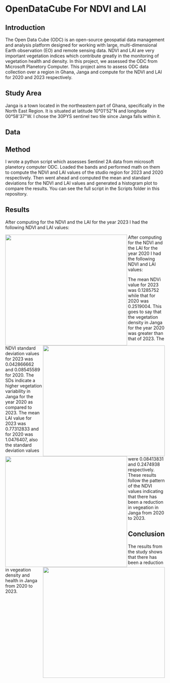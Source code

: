 # OpenDataCube For NDVI and LAI 

## Introduction
The Open Data Cube (ODC) is an open-source geospatial data management and analysis platform designed for working with large, multi-dimensional Earth observation (EO) and remote sensing data. NDVI and LAI are very important vegetation indices which contribute greatly in the monitoring of vegetation health and density. In this project, we assessed the ODC from Microsoft Planetory Computer. This project aims to assess ODC data collection over a region in Ghana, Janga and compute for the NDVI and LAI for 2020 and 2023 respectively. 

## Study Area
Janga is a town located in the northeastern part of Ghana, specifically in the North East Region. It is situated at latitude 10°01'52"N and longitude 00°58'37"W. I chose the 30PYS sentinel two tile since Janga falls within it.

## Data


## Method
I wrote a python script which assesses Sentinel 2A data from microsoft planetory computer ODC. Loaded the bands and performed math on them to compute the NDVI and LAI values of the studio region for 2023 and 2020 respectively. Then went ahead and computed the mean and standard deviations for the NDVI and LAI values and generated a histogram plot to compare the results. You can see the full script in the Scripts folder in this repository.

## Results
After computing for the NDVI and the LAI for the year 2023 I had the following NDVI and LAI values:

<p align="center">
  <img src="https://github.com/Christobaltobbin/Drought_Assessment/assets/116877317/69ad5fef-536f-4bb4-805d-5262f01efbe4.png" align="left" width="385" height="350">
  <img src="https://github.com/Christobaltobbin/Drought_Assessment/assets/116877317/ab9739b7-5274-41da-82e3-eb21af8cca2f.png" align="right" width="385" height="350">
</p>


After computing for the NDVI and the LAI for the year 2020 I had the following NDVI and LAI values:


<p align="center">
  <img src="https://github.com/Christobaltobbin/Drought_Assessment/assets/116877317/37164d1a-31a7-4394-93c5-81d26bebc178.png" align="left" width="385" height="350">
  <img src="https://github.com/Christobaltobbin/Drought_Assessment/assets/116877317/6fa60225-233f-45c3-80ab-fe18a1411fcd.png" align="right" width="385" height="350">
</p>


The mean NDVi value for 2023 was 0.1285752 while that for 2020 was 0.2519004. This goes to say that the vegetation density in Janga for the year 2020 was greater than that of 2023. The NDVI standard deviation values for 2023 was 0.042866662 and 0.08545589 for 2020. The SDs indicate a higher vegetation variability in Janga for the year 2020 as compared to 2023. The mean LAI value for 2023 was 0.77312833 and for 2020 was 1.0476407, also the standard deviation values were 0.08413831 and 0.2474938 respectively. These results follow the pattern of the NDVI values indicating that there has been a reduction in vegeation in Janga from 2020 to 2023.

## Conclusion
The results from the study shows that there has been a reduction in vegeation density and health in Janga from 2020 to 2023.
